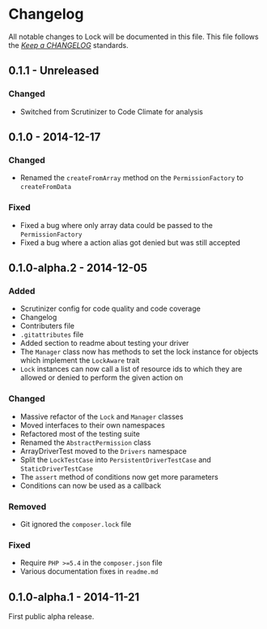 # Changelog

All notable changes to Lock will be documented in this file. This file follows the *[Keep a CHANGELOG](http://keepachangelog.com/)* standards.

## 0.1.1 - Unreleased

### Changed

- Switched from Scrutinizer to Code Climate for analysis

## 0.1.0 - 2014-12-17

### Changed

- Renamed the `createFromArray` method on the `PermissionFactory` to `createFromData`

### Fixed

- Fixed a bug where only array data could be passed to the `PermissionFactory`
- Fixed a bug where a action alias got denied but was still accepted

## 0.1.0-alpha.2 - 2014-12-05

### Added

- Scrutinizer config for code quality and code coverage
- Changelog
- Contributers file
- `.gitattributes` file
- Added section to readme about testing your driver
- The `Manager` class now has methods to set the lock instance for objects which implement the `LockAware` trait
- `Lock` instances can now call a list of resource ids to which they are allowed or denied to perform the given action on

### Changed

- Massive refactor of the `Lock` and `Manager` classes
- Moved interfaces to their own namespaces
- Refactored most of the testing suite
- Renamed the `AbstractPermission` class
- ArrayDriverTest moved to the `Drivers` namespace
- Split the `LockTestCase` into `PersistentDriverTestCase` and `StaticDriverTestCase`
- The `assert` method of conditions now get more parameters
- Conditions can now be used as a callback

### Removed

- Git ignored the `composer.lock` file

### Fixed

- Require `PHP >=5.4` in the `composer.json` file
- Various documentation fixes in `readme.md`

## 0.1.0-alpha.1 - 2014-11-21

First public alpha release.
